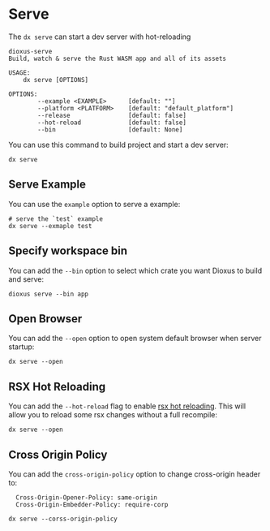 # Serve

The `dx serve` can start a dev server with hot-reloading

```
dioxus-serve
Build, watch & serve the Rust WASM app and all of its assets

USAGE:
    dx serve [OPTIONS]

OPTIONS:
        --example <EXAMPLE>      [default: ""]
        --platform <PLATFORM>    [default: "default_platform"]
        --release                [default: false]
        --hot-reload             [default: false]
        --bin                    [default: None]
```

You can use this command to build project and start a dev server:

```
dx serve
```

## Serve Example

You can use the `example` option to serve a example:

```
# serve the `test` example
dx serve --exmaple test
```

## Specify workspace bin

You can add the `--bin` option to select which crate you want Dioxus to build and serve:

```
dioxus serve --bin app
```

## Open Browser

You can add the `--open` option to open system default browser when server startup:

```
dx serve --open
```

## RSX Hot Reloading

You can add the `--hot-reload` flag to enable [rsx hot reloading](https://dioxuslabs.com/docs/0.3/guide/en/getting_started/hot_reload.html). This will allow you to reload some rsx changes without a full recompile:

```
dx serve --open
```

## Cross Origin Policy

You can add the `cross-origin-policy` option to change cross-origin header to:

```
  Cross-Origin-Opener-Policy: same-origin
  Cross-Origin-Embedder-Policy: require-corp
```

```
dx serve --corss-origin-policy
```
